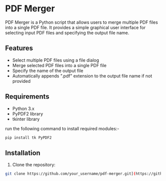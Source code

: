 # PDF Merger

PDF Merger is a Python script that allows users to merge multiple PDF files into a single PDF file. It provides a simple graphical user interface for selecting input PDF files and specifying the output file name.

## Features

- Select multiple PDF files using a file dialog
- Merge selected PDF files into a single PDF file
- Specify the name of the output file
- Automatically appends ".pdf" extension to the output file name if not provided

## Requirements

- Python 3.x
- PyPDF2 library
- tkinter library

run the following command to install required modules:-
```bash
pip install tk PyPDF2
```

## Installation

1. Clone the repository:

```bash
git clone https://github.com/your_username/pdf-merger.git](https://github.com/VigyatGoel/Pdf_Merger.git)https://github.com/VigyatGoel/Pdf_Merger.git
